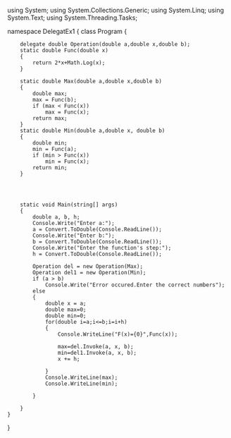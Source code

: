 using System;
using System.Collections.Generic;
using System.Linq;
using System.Text;
using System.Threading.Tasks;

namespace DelegatEx1
{
    class Program
    {

        delegate double Operation(double a,double x,double b);
        static double Func(double x)
        {
            return 2*x+Math.Log(x);
        }

        static double Max(double a,double x,double b)
        {
            double max;
            max = Func(b);
            if (max < Func(x))
                max = Func(x);
            return max;
        }
        static double Min(double a,double x, double b)
        {
            double min;
            min = Func(a);
            if (min > Func(x))
                min = Func(x);
            return min;
        }
        



        static void Main(string[] args)
        {
            double a, b, h;
            Console.Write("Enter a:");
            a = Convert.ToDouble(Console.ReadLine());
            Console.Write("Enter b:");
            b = Convert.ToDouble(Console.ReadLine());
            Console.Write("Enter the function's step:");
            h = Convert.ToDouble(Console.ReadLine());

            Operation del = new Operation(Max);
            Operation del1 = new Operation(Min);
            if (a > b)
                Console.Write("Error occured.Enter the correct numbers");
            else
            {
                double x = a;
                double max=0;
                double min=0;
                for(double i=a;i<=b;i=i+h)
                {
                    Console.WriteLine("F(x)={0}",Func(x));

                    max=del.Invoke(a, x, b);
                    min=del1.Invoke(a, x, b);
                    x += h;

                }
                Console.WriteLine(max);
                Console.WriteLine(min);
                
            }

        }
    }
}
